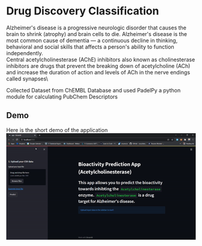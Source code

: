 # Drug Discovery Classification
Alzheimer's disease is a progressive neurologic disorder that causes the brain to shrink (atrophy) and brain cells to die. Alzheimer's disease is the most common cause of dementia — a continuous decline in thinking, behavioral and social skills that affects a person's ability to function independently.\
Central acetylcholinesterase (AChE) inhibitors also known as cholinesterase inhibitors are drugs that prevent the breaking down of acetylcholine (ACh) and increase the duration of action and levels of ACh in the nerve endings called synapses\

Collected Dataset from ChEMBL Database and used PadelPy a python module for calculating PubChem Descriptors 
## Demo
Here is the short demo of the application\
![](https://github.com/narendra-nn/Drug-Discovery-Classification/blob/main/Drug%20Discovery/Demo.gif)
